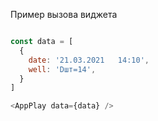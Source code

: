 Пример вызова виджета

```js

const data = [
  {
    date: '21.03.2021   14:10',
    well: 'Dшт=14',
  }
]

<AppPlay data={data} />

```